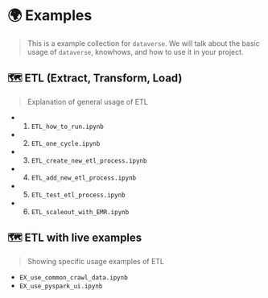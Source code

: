 # 🌍 Examples
> This is a example collection for `dataverse`. We will talk about the basic usage of `dataverse`, knowhows, and how to use it in your project.


## 🗺️ ETL (Extract, Transform, Load)
> Explanation of general usage of ETL
- 01. `ETL_how_to_run.ipynb`
- 02. `ETL_one_cycle.ipynb`
- 03. `ETL_create_new_etl_process.ipynb`
- 04. `ETL_add_new_etl_process.ipynb`
- 05. `ETL_test_etl_process.ipynb`
- 06. `ETL_scaleout_with_EMR.ipynb`

## 🗺️ ETL with live examples
> Showing specific usage examples of ETL
- `EX_use_common_crawl_data.ipynb`
- `EX_use_pyspark_ui.ipynb`
